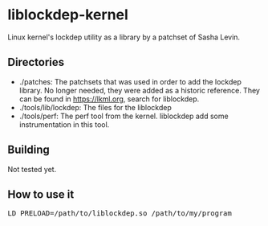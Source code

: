 liblockdep-kernel
=================

Linux kernel's lockdep utility as a library by a patchset of Sasha Levin. 

Directories
-----------

* ./patches: The patchsets that was used in order to add the lockdep library. No longer needed, they were added as a historic reference. They can be found in https://lkml.org, search for liblockdep.
* ./tools/lib/lockdep: The files for the liblockdep
* ./tools/perf: The perf tool from the kernel. liblockdep add some instrumentation in this tool.

Building
--------

Not tested yet.

How to use it
-------------

<pre>LD_PRELOAD=/path/to/liblockdep.so /path/to/my/program</pre>
